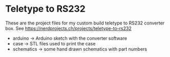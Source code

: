 # Teletype to RS232

These are the project files for my custom build teletype to RS232 converter box.
See https://nerdprojects.ch/projects/teletype-to-rs232

- arduino -> Arduino sketch with the converter software
- case -> STL files used to print the case
- schematics -> some hand drawn schematics with part numbers
